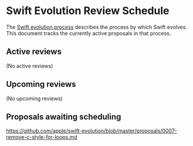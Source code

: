 # Swift Evolution Review Schedule

The [Swift evolution process][evolution-process] describes the process
by which Swift evolves. This document tracks the currently active
proposals in that process.

## Active reviews

(No active reviews)

## Upcoming reviews

(No upcoming reviews)

## Proposals awaiting scheduling

https://github.com/apple/swift-evolution/blob/master/proposals/0007-remove-c-style-for-loops.md

[evolution-process]: process.md  "The Swift evolution process"


